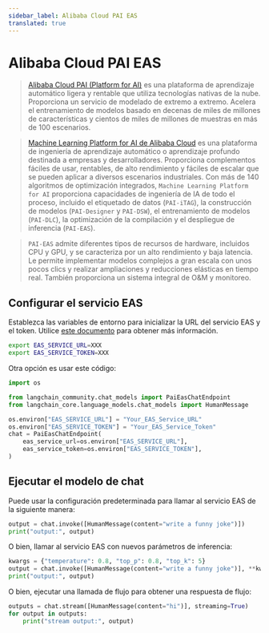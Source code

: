 ```yaml
---
sidebar_label: Alibaba Cloud PAI EAS
translated: true
---
```


# Alibaba Cloud PAI EAS

>[Alibaba Cloud PAI (Platform for AI)](https://www.alibabacloud.com/help/en/pai/?spm=a2c63.p38356.0.0.c26a426ckrxUwZ) es una plataforma de aprendizaje automático ligera y rentable que utiliza tecnologías nativas de la nube. Proporciona un servicio de modelado de extremo a extremo. Acelera el entrenamiento de modelos basado en decenas de miles de millones de características y cientos de miles de millones de muestras en más de 100 escenarios.

>[Machine Learning Platform for AI de Alibaba Cloud](https://www.alibabacloud.com/help/en/machine-learning-platform-for-ai/latest/what-is-machine-learning-pai) es una plataforma de ingeniería de aprendizaje automático o aprendizaje profundo destinada a empresas y desarrolladores. Proporciona complementos fáciles de usar, rentables, de alto rendimiento y fáciles de escalar que se pueden aplicar a diversos escenarios industriales. Con más de 140 algoritmos de optimización integrados, `Machine Learning Platform for AI` proporciona capacidades de ingeniería de IA de todo el proceso, incluido el etiquetado de datos (`PAI-iTAG`), la construcción de modelos (`PAI-Designer` y `PAI-DSW`), el entrenamiento de modelos (`PAI-DLC`), la optimización de la compilación y el despliegue de inferencia (`PAI-EAS`).

>`PAI-EAS` admite diferentes tipos de recursos de hardware, incluidos CPU y GPU, y se caracteriza por un alto rendimiento y baja latencia. Le permite implementar modelos complejos a gran escala con unos pocos clics y realizar ampliaciones y reducciones elásticas en tiempo real. También proporciona un sistema integral de O&M y monitoreo.

## Configurar el servicio EAS

Establezca las variables de entorno para inicializar la URL del servicio EAS y el token.
Utilice [este documento](https://www.alibabacloud.com/help/en/pai/user-guide/service-deployment/) para obtener más información.

```bash
export EAS_SERVICE_URL=XXX
export EAS_SERVICE_TOKEN=XXX
```

Otra opción es usar este código:

```python
import os

from langchain_community.chat_models import PaiEasChatEndpoint
from langchain_core.language_models.chat_models import HumanMessage

os.environ["EAS_SERVICE_URL"] = "Your_EAS_Service_URL"
os.environ["EAS_SERVICE_TOKEN"] = "Your_EAS_Service_Token"
chat = PaiEasChatEndpoint(
    eas_service_url=os.environ["EAS_SERVICE_URL"],
    eas_service_token=os.environ["EAS_SERVICE_TOKEN"],
)
```

## Ejecutar el modelo de chat

Puede usar la configuración predeterminada para llamar al servicio EAS de la siguiente manera:

```python
output = chat.invoke([HumanMessage(content="write a funny joke")])
print("output:", output)
```

O bien, llamar al servicio EAS con nuevos parámetros de inferencia:

```python
kwargs = {"temperature": 0.8, "top_p": 0.8, "top_k": 5}
output = chat.invoke([HumanMessage(content="write a funny joke")], **kwargs)
print("output:", output)
```

O bien, ejecutar una llamada de flujo para obtener una respuesta de flujo:

```python
outputs = chat.stream([HumanMessage(content="hi")], streaming=True)
for output in outputs:
    print("stream output:", output)
```
